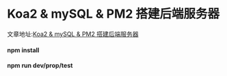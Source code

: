# Koa2 & mySQL & PM2 搭建后端服务器

文章地址:<a href="https://juejin.im/post/5e05c1d3f265da33a159e054">Koa2 & mySQL & PM2 搭建后端服务器</a>

#### npm install

#### npm run dev/prop/test